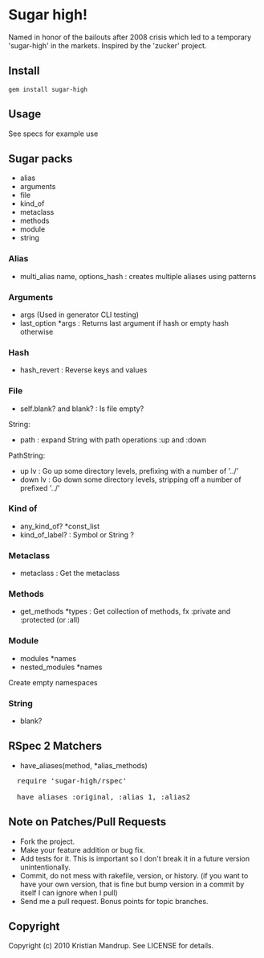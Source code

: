 # Sugar high!

Named in honor of the bailouts after 2008 crisis which led to a temporary 'sugar-high' in the markets. Inspired by the 'zucker' project.

## Install

<code>gem install sugar-high</code>

## Usage

See specs for example use

## Sugar packs

* alias
* arguments
* file
* kind_of
* metaclass
* methods
* module
* string
           
### Alias

* multi_alias name, options_hash : creates multiple aliases using patterns

### Arguments

* args (Used in generator CLI testing)
* last_option *args : Returns last argument if hash or empty hash otherwise

### Hash

* hash_revert : Reverse keys and values

### File

* self.blank? and blank? : Is file empty? 

String:
* path : expand String with path operations :up and :down

PathString:
* up lv   : Go up some directory levels, prefixing with a number of '../'
* down lv : Go down some directory levels, stripping off a number of prefixed '../'

### Kind of

* any_kind_of? *const_list
* kind_of_label? : Symbol or String ?

### Metaclass

* metaclass : Get the metaclass

### Methods

* get_methods *types : Get collection of methods, fx :private and :protected (or :all)

### Module

* modules *names
* nested_modules *names

Create empty namespaces

### String

* blank?

## RSpec 2 Matchers

* have_aliases(method, *alias_methods)  

<pre>
  require 'sugar-high/rspec'
  
  have_aliases :original, :alias_1, :alias2
</pre>

## Note on Patches/Pull Requests
 
* Fork the project.
* Make your feature addition or bug fix.
* Add tests for it. This is important so I don't break it in a
  future version unintentionally.
* Commit, do not mess with rakefile, version, or history.
  (if you want to have your own version, that is fine but bump version in a commit by itself I can ignore when I pull)
* Send me a pull request. Bonus points for topic branches.

## Copyright

Copyright (c) 2010 Kristian Mandrup. See LICENSE for details.
